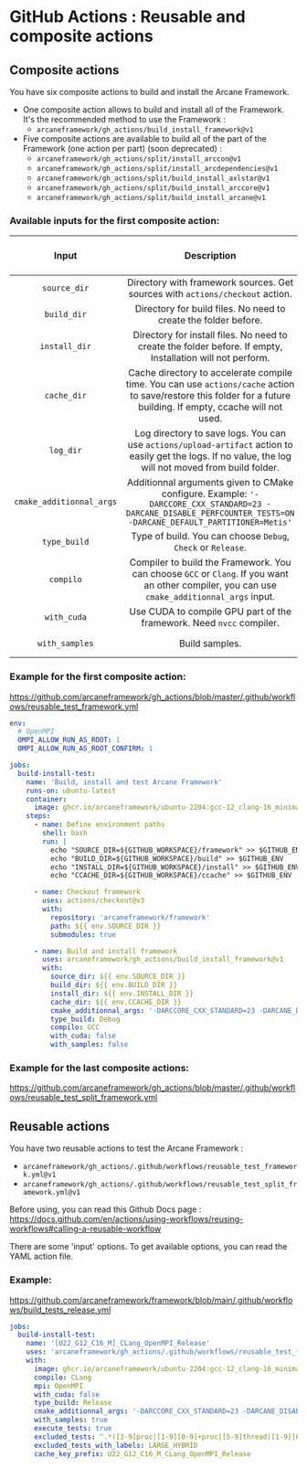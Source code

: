 # GitHub Actions : Reusable and composite actions

## Composite actions
You have six composite actions to build and install the Arcane Framework.

- One composite action allows to build and install all of the Framework. It's the recommended method to use the Framework :
  - `arcaneframework/gh_actions/build_install_framework@v1`
- Five composite actions are available to build all of the part of the Framework (one action per part) (soon deprecated) :
  - `arcaneframework/gh_actions/split/install_arccon@v1`
  - `arcaneframework/gh_actions/split/install_arcdependencies@v1`
  - `arcaneframework/gh_actions/split/build_install_axlstar@v1`
  - `arcaneframework/gh_actions/split/build_install_arccore@v1`
  - `arcaneframework/gh_actions/split/build_install_arcane@v1`

### Available inputs for the first composite action:
| Input | Description | Required (Default value) |
| :---: |    :---:    | :---: |
| `source_dir`  | Directory with framework sources. Get sources with `actions/checkout` action.  | Yes |
| `build_dir`  | Directory for build files. No need to create the folder before.  | Yes |
| `install_dir`  | Directory for install files. No need to create the folder before. If empty, Installation will not perform. | No () |
| `cache_dir`  | Cache directory to accelerate compile time. You can use `actions/cache` action to save/restore this folder for a future building. If empty, ccache will not used. | No () |
| `log_dir`  | Log directory to save logs. You can use `actions/upload-artifact` action to easily get the logs. If no value, the log will not moved from build folder. | No () |
| `cmake_additionnal_args`  | Additionnal arguments given to CMake configure. Example: `'-DARCCORE_CXX_STANDARD=23 -DARCANE_DISABLE_PERFCOUNTER_TESTS=ON -DARCANE_DEFAULT_PARTITIONER=Metis'`  | No () |
| `type_build`  | Type of build. You can choose `Debug`, `Check` or `Release`.  | No (`Release`) |
| `compilo`  | Compiler to build the Framework. You can choose `GCC` or `Clang`. If you want an other compiler, you can use `cmake_additionnal_args` input.  | No (`GCC`) |
| `with_cuda`  | Use CUDA to compile GPU part of the framework. Need `nvcc` compiler.  | No (`false`) |
| `with_samples`  | Build samples.  | No (`false`) |

### Example for the first composite action:
https://github.com/arcaneframework/gh_actions/blob/master/.github/workflows/reusable_test_framework.yml
```yml
env:
  # OpenMPI
  OMPI_ALLOW_RUN_AS_ROOT: 1
  OMPI_ALLOW_RUN_AS_ROOT_CONFIRM: 1

jobs:
  build-install-test:
    name: 'Build, install and test Arcane Framework'
    runs-on: ubuntu-latest
    container:
      image: ghcr.io/arcaneframework/ubuntu-2204:gcc-12_clang-16_minimal_20230808
    steps:
      - name: Define environment paths
        shell: bash
        run: |
          echo "SOURCE_DIR=${GITHUB_WORKSPACE}/framework" >> $GITHUB_ENV
          echo "BUILD_DIR=${GITHUB_WORKSPACE}/build" >> $GITHUB_ENV
          echo "INSTALL_DIR=${GITHUB_WORKSPACE}/install" >> $GITHUB_ENV
          echo "CCACHE_DIR=${GITHUB_WORKSPACE}/ccache" >> $GITHUB_ENV

      - name: Checkout framework
        uses: actions/checkout@v3
        with:
          repository: 'arcaneframework/framework'
          path: ${{ env.SOURCE_DIR }}
          submodules: true

      - name: Build and install framework
        uses: arcaneframework/gh_actions/build_install_framework@v1
        with:
          source_dir: ${{ env.SOURCE_DIR }}
          build_dir: ${{ env.BUILD_DIR }}
          install_dir: ${{ env.INSTALL_DIR }}
          cache_dir: ${{ env.CCACHE_DIR }}
          cmake_additionnal_args: '-DARCCORE_CXX_STANDARD=23 -DARCANE_DISABLE_PERFCOUNTER_TESTS=ON -DARCANE_DEFAULT_PARTITIONER=Metis'
          type_build: Debug
          compilo: GCC
          with_cuda: false
          with_samples: false
```

### Example for the last composite actions:
https://github.com/arcaneframework/gh_actions/blob/master/.github/workflows/reusable_test_split_framework.yml

## Reusable actions
You have two reusable actions to test the Arcane Framework :
- `arcaneframework/gh_actions/.github/workflows/reusable_test_framework.yml@v1`
- `arcaneframework/gh_actions/.github/workflows/reusable_test_split_framework.yml@v1`

Before using, you can read this Github Docs page : https://docs.github.com/en/actions/using-workflows/reusing-workflows#calling-a-reusable-workflow

There are some 'input' options. To get available options, you can read the YAML action file.


### Example:
https://github.com/arcaneframework/framework/blob/main/.github/workflows/build_tests_release.yml
```yml
jobs:
  build-install-test:
    name: '[U22_G12_C16_M]_CLang_OpenMPI_Release'
    uses: 'arcaneframework/gh_actions/.github/workflows/reusable_test_framework.yml@v1'
    with:
      image: ghcr.io/arcaneframework/ubuntu-2204:gcc-12_clang-16_minimal_20230808
      compilo: CLang
      mpi: OpenMPI
      with_cuda: false
      type_build: Release
      cmake_additionnal_args: '-DARCCORE_CXX_STANDARD=23 -DARCANE_DISABLE_PERFCOUNTER_TESTS=ON -DARCANE_DEFAULT_PARTITIONER=Metis'
      with_samples: true
      execute_tests: true
      excluded_tests: ^.*([3-9]proc|[1-9][0-9]+proc|[5-9]thread|[1-9][0-9]+thread).*$
      excluded_tests_with_labels: LARGE_HYBRID
      cache_key_prefix: U22_G12_C16_M_CLang_OpenMPI_Release
```